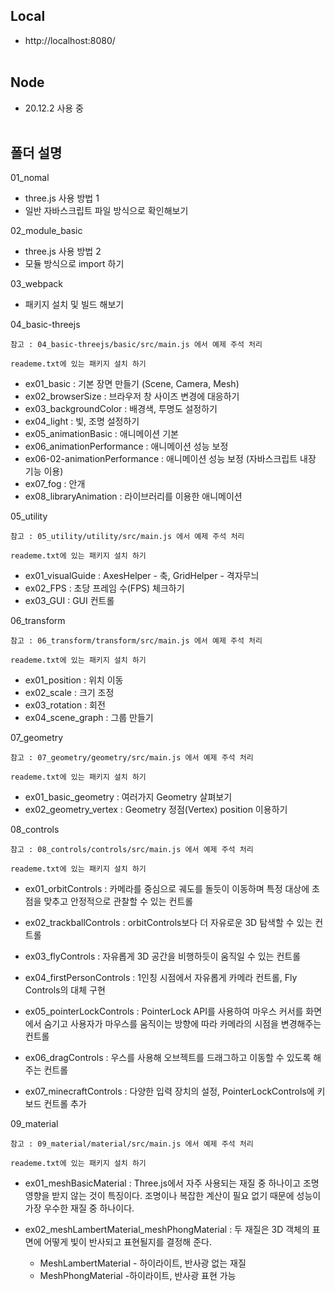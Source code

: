 ## Local

- http://localhost:8080/
  <br/><br/>

## Node

- 20.12.2 사용 중
  <br/><br/>

## 폴더 설명

01_nomal

- three.js 사용 방법 1
- 일반 자바스크립트 파일 방식으로 확인해보기

02_module_basic

- three.js 사용 방법 2
- 모듈 방식으로 import 하기

03_webpack

- 패키지 설치 및 빌드 해보기

04_basic-threejs

    참고 : 04_basic-threejs/basic/src/main.js 에서 예제 주석 처리

    reademe.txt에 있는 패키지 설치 하기

- ex01_basic : 기본 장면 만들기 (Scene, Camera, Mesh)
- ex02_browserSize : 브라우저 창 사이즈 변경에 대응하기
- ex03_backgroundColor : 배경색, 투명도 설정하기
- ex04_light : 빛, 조명 설정하기
- ex05_animationBasic : 애니메이션 기본
- ex06_animationPerformance : 애니메이션 성능 보정
- ex06-02-animationPerformance : 애니메이션 성능 보정 (자바스크립트 내장 기능 이용)
- ex07_fog : 안개
- ex08_libraryAnimation : 라이브러리를 이용한 애니메이션

05_utility

    참고 : 05_utility/utility/src/main.js 에서 예제 주석 처리

    reademe.txt에 있는 패키지 설치 하기

- ex01_visualGuide : AxesHelper - 축, GridHelper - 격자무늬
- ex02_FPS : 초당 프레임 수(FPS) 체크하기
- ex03_GUI : GUI 컨트롤

06_transform

    참고 : 06_transform/transform/src/main.js 에서 예제 주석 처리

    reademe.txt에 있는 패키지 설치 하기

- ex01_position : 위치 이동
- ex02_scale : 크기 조정
- ex03_rotation : 회전
- ex04_scene_graph : 그룹 만들기

07_geometry

    참고 : 07_geometry/geometry/src/main.js 에서 예제 주석 처리

    reademe.txt에 있는 패키지 설치 하기

- ex01_basic_geometry : 여러가지 Geometry 살펴보기
- ex02_geometry_vertex : Geometry 정점(Vertex) position 이용하기

08_controls

    참고 : 08_controls/controls/src/main.js 에서 예제 주석 처리

    reademe.txt에 있는 패키지 설치 하기

- ex01_orbitControls : 카메라를 중심으로 궤도를 돌듯이 이동하며 특정 대상에 초점을 맞추고 안정적으로 관찰할 수 있는 컨트롤

- ex02_trackballControls : orbitControls보다 더 자유로운 3D 탐색할 수 있는 컨트롤

- ex03_flyControls : 자유롭게 3D 공간을 비행하듯이 움직일 수 있는 컨트롤

- ex04_firstPersonControls : 1인칭 시점에서 자유롭게 카메라 컨트롤, Fly Controls의 대체 구현

- ex05_pointerLockControls : PointerLock API를 사용하여 마우스 커서를 화면에서 숨기고 사용자가 마우스를 움직이는 방향에 따라 카메라의 시점을 변경해주는 컨트롤

- ex06_dragControls : 우스를 사용해 오브젝트를 드래그하고 이동할 수 있도록 해주는 컨트롤

- ex07_minecraftControls : 다양한 입력 장치의 설정, PointerLockControls에 키보드 컨트롤 추가

09_material

    참고 : 09_material/material/src/main.js 에서 예제 주석 처리

    reademe.txt에 있는 패키지 설치 하기

- ex01_meshBasicMaterial : Three.js에서 자주 사용되는 재질 중 하나이고 조명 영향을 받지 않는 것이 특징이다. 조명이나 복잡한 계산이 필요 없기 때문에 성능이 가장 우수한 재질 중 하나이다.

- ex02_meshLambertMaterial_meshPhongMaterial : 두 재질은 3D 객체의 표면에 어떻게 빛이 반사되고 표현될지를 결정해 준다.
  - MeshLambertMaterial - 하이라이트, 반사광 없는 재질
  - MeshPhongMaterial -하이라이트, 반사광 표현 가능
